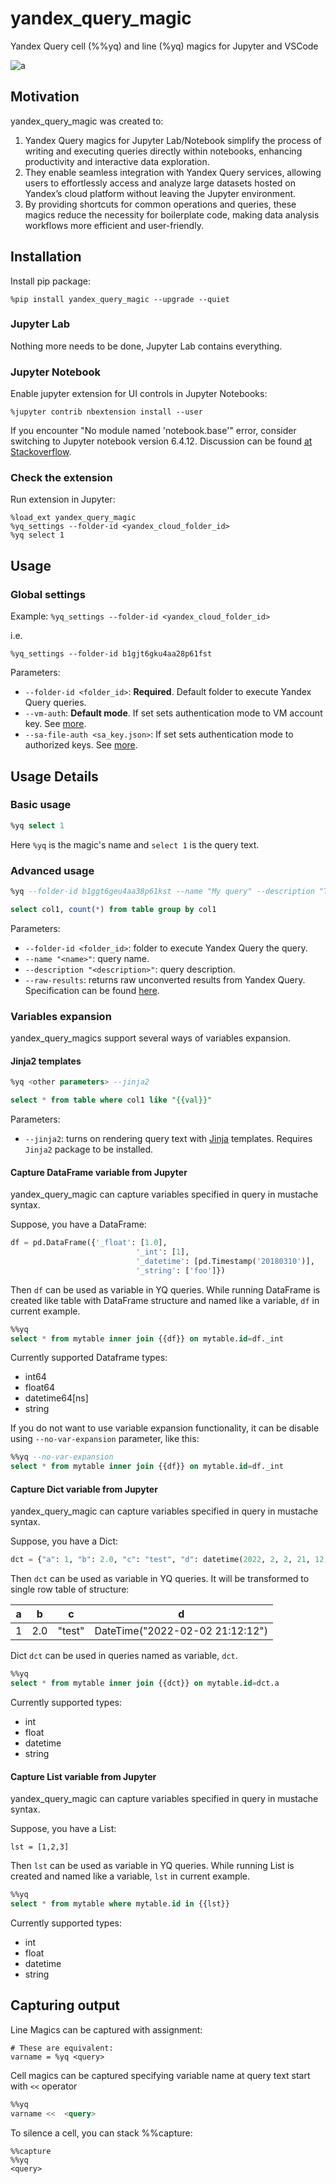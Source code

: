 # yandex_query_magic

Yandex Query cell (%%yq) and line (%yq) magics for Jupyter and VSCode

![a](screenshot.png)

## Motivation

yandex_query_magic was created to:

1. Yandex Query magics for Jupyter Lab/Notebook simplify the process of writing and executing queries directly within notebooks, enhancing productivity and interactive data exploration.
2. They enable seamless integration with Yandex Query services, allowing users to effortlessly access and analyze large datasets hosted on Yandex’s cloud platform without leaving the Jupyter environment.
3. By providing shortcuts for common operations and queries, these magics reduce the necessity for boilerplate code, making data analysis workflows more efficient and user-friendly.


## Installation

Install pip package:
```
%pip install yandex_query_magic --upgrade --quiet
```

### Jupyter Lab

Nothing more needs to be done, Jupyter Lab contains everything.

### Jupyter Notebook

Enable jupyter extension for UI controls in Jupyter Notebooks:
```
%jupyter contrib nbextension install --user
```

If you encounter "No module named 'notebook.base'" error, consider switching to Jupyter notebook version 6.4.12.
Discussion can be found [at Stackoverflow](https://stackoverflow.com/questions/76893872/modulenotfounderror-no-module-named-notebook-base-when-installing-nbextension).

### Check the extension

Run extension in Jupyter:
```
%load_ext yandex_query_magic
%yq_settings --folder-id <yandex_cloud_folder_id>
%yq select 1
```

## Usage

### Global settings
Example:
```%yq_settings --folder-id <yandex_cloud_folder_id>```

i.e.

```%yq_settings --folder-id b1gjt6gku4aa28p61fst```

Parameters:
- `--folder-id <folder_id>`: **Required**. Default folder to execute Yandex Query queries.
- `--vm-auth`: **Default mode**. If set sets authentication mode to VM account key. See [more](https://cloud.yandex.com/en/docs/serverless-containers/operations/sa).
- `--sa-file-auth <sa_key.json>`: If set sets authentication mode to authorized keys. See [more](https://cloud.yandex.com/en/docs/iam/operations/authorized-key/create).

## Usage Details

### Basic usage

```sql
%yq select 1
```

Here `%yq` is the magic's name and ```select 1``` is the query text.

### Advanced usage

```sql
%yq --folder-id b1ggt6geu4aa38p61kst --name "My query" --description "Test query" --raw-results

select col1, count(*) from table group by col1
```

Parameters:
- `--folder-id <folder_id>`: folder to execute Yandex Query the query.
- `--name "<name>"`: query name.
- `--description "<description>"`: query description.
- `--raw-results`: returns raw unconverted results from Yandex Query. Specification can be found [here](https://cloud.yandex.com/en/docs/query/api/yql-json-conversion-rules).

### Variables expansion

yandex_query_magics support several ways of variables expansion.

#### Jinja2 templates

```sql
%yq <other parameters> --jinja2

select * from table where col1 like "{{val}}"
```

Parameters:
- `--jinja2`: turns on rendering query text with [Jinja](https://jinja.palletsprojects.com/en/3.0.x/templates/) templates. Requires `Jinja2` package to be installed.

#### Capture DataFrame variable from Jupyter

yandex_query_magic can capture variables specified in query in mustache syntax.

Suppose, you have a DataFrame:
```python
df = pd.DataFrame({'_float': [1.0],
                            '_int': [1],
                            '_datetime': [pd.Timestamp('20180310')],
                            '_string': ['foo']})
```

Then `df` can be used as variable in YQ queries. While running DataFrame is created like table with DataFrame structure and named like a variable, `df` in current example.

```sql
%%yq
select * from mytable inner join {{df}} on mytable.id=df._int
```

Currently supported Dataframe types:
- int64
- float64
- datetime64[ns]
- string

If you do not want to use variable expansion functionality, it can be disable using `--no-var-expansion` parameter, like this:

```sql
%%yq --no-var-expansion
select * from mytable inner join {{df}} on mytable.id=df._int
```

#### Capture Dict variable from Jupyter

yandex_query_magic can capture variables specified in query in mustache syntax.

Suppose, you have a Dict:
```python
dct = {"a": 1, "b": 2.0, "c": "test", "d": datetime(2022, 2, 2, 21, 12, 12)}
```

Then `dct` can be used as variable in YQ queries.
It will be transformed to single row table of structure:

|a|b|c|d|
|--|--|--|--|
|1|2.0|"test"|DateTime("2022-02-02 21:12:12")|

Dict `dct` can be used in queries named as variable, `dct`.

```sql
%%yq
select * from mytable inner join {{dct}} on mytable.id=dct.a
```

Currently supported types:
- int
- float
- datetime
- string

#### Capture List variable from Jupyter

yandex_query_magic can capture variables specified in query in mustache syntax.

Suppose, you have a List:
```
lst = [1,2,3]
```

Then `lst` can be used as variable in YQ queries. While running List is created and named like a variable, `lst` in current example.


```sql
%%yq
select * from mytable where mytable.id in {{lst}}
```

Currently supported types:
- int
- float
- datetime
- string

## Capturing output

Line Magics can be captured with assignment:

```
# These are equivalent:
varname = %yq <query>
```

Cell magics can be captured specifying variable name at query text start with `<<` operator

```sql
%%yq
varname <<  <query>
```

To silence a cell, you can stack %%capture:

```
%%capture
%%yq
<query>
```
